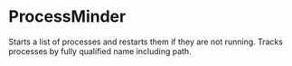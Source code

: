 # ProcessMinder
Starts a list of processes and restarts them if they are not running.  Tracks processes by fully qualified name including path.
